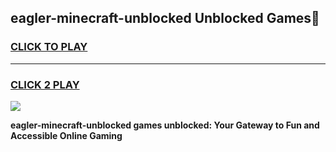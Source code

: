 
## eagler-minecraft-unblocked Unblocked Games👋
<h3>
<a href="https://news.freeplayer.one?title=eagler-minecraft-unblocked&ref=16F">CLICK TO PLAY</a></h3>
<hr>

<h3>
<a href="https://news.freeplayer.one?title=eagler-minecraft-unblocked&ref=16F">CLICK 2 PLAY</a>
  
</h3>

<a href="https://news.freeplayer.one?title=eagler-minecraft-unblocked&ref=16F/"><img src="https://clearcache.store/games.png"></a>


**eagler-minecraft-unblocked games unblocked: Your Gateway to Fun and Accessible Online Gaming**
